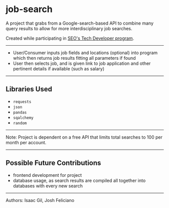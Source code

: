 # job-search
A project that grabs from a Google-search-based API to combine many query results to allow for more interdisciplinary job searches.

Created while participating in [SEO's Tech Developer program](https://www.seo-usa.org/career/tech/).
___________
- User/Consumer inputs job fields and locations (optional) into program which then returns job results
fitting all parameters if found
- User then selects job, and is given link to job application and other pertinent details if available (such as salary)
____________

## Libraries Used
- `requests`
- `json`
- `pandas`
- `sqalchemy`
- `random`
______________

Note: Project is dependent on a free API that limits total searches to 100 per month per account.
________________
## Possible Future Contributions
- frontend development for project
- database usage, as search results are compiled all together into databases with every new search

___________
Authors: Isaac Gil, Josh Feliciano
